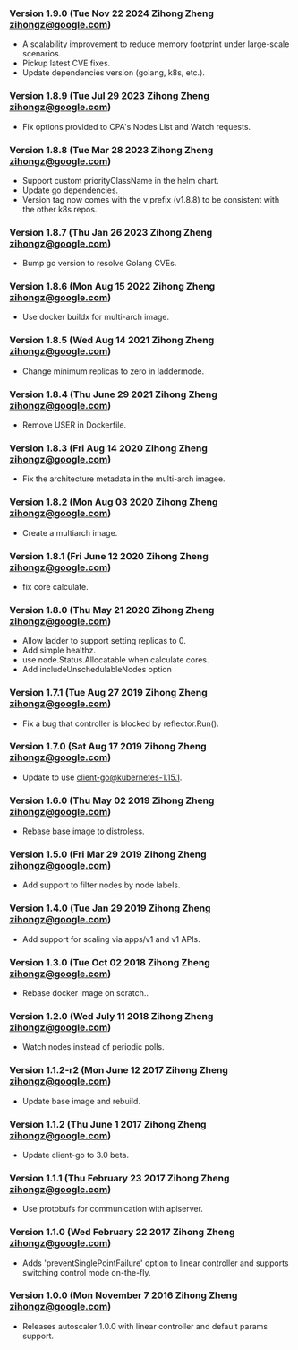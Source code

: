 ### Version 1.9.0 (Tue Nov 22 2024 Zihong Zheng <zihongz@google.com>)
 - A scalability improvement to reduce memory footprint under large-scale scenarios.
 - Pickup latest CVE fixes.
 - Update dependencies version (golang, k8s, etc.).

### Version 1.8.9 (Tue Jul 29 2023 Zihong Zheng <zihongz@google.com>)
 - Fix options provided to CPA's Nodes List and Watch requests.

### Version 1.8.8 (Tue Mar 28 2023 Zihong Zheng <zihongz@google.com>)
 - Support custom priorityClassName in the helm chart.
 - Update go dependencies.
 - Version tag now comes with the v prefix (v1.8.8) to be consistent with the other k8s repos.

### Version 1.8.7 (Thu Jan 26 2023 Zihong Zheng <zihongz@google.com>)
 - Bump go version to resolve Golang CVEs.

### Version 1.8.6 (Mon Aug 15 2022 Zihong Zheng <zihongz@google.com>)
 - Use docker buildx for multi-arch image.

### Version 1.8.5 (Wed Aug 14 2021 Zihong Zheng <zihongz@google.com>)
 - Change minimum replicas to zero in laddermode.

### Version 1.8.4 (Thu June 29 2021 Zihong Zheng <zihongz@google.com>)
 - Remove USER in Dockerfile.

### Version 1.8.3 (Fri Aug 14 2020 Zihong Zheng <zihongz@google.com>)
 - Fix the architecture metadata in the multi-arch imagee.

### Version 1.8.2 (Mon Aug 03 2020 Zihong Zheng <zihongz@google.com>)
 - Create a multiarch image.

### Version 1.8.1 (Fri June 12 2020 Zihong Zheng <zihongz@google.com>)
 - fix core calculate.

### Version 1.8.0 (Thu May 21 2020 Zihong Zheng <zihongz@google.com>)
 - Allow ladder to support setting replicas to 0.
 - Add simple healthz.
 - use node.Status.Allocatable when calculate cores.
 - Add includeUnschedulableNodes option

### Version 1.7.1 (Tue Aug 27 2019 Zihong Zheng <zihongz@google.com>)
 - Fix a bug that controller is blocked by reflector.Run().

### Version 1.7.0 (Sat Aug 17 2019 Zihong Zheng <zihongz@google.com>)
 - Update to use client-go@kubernetes-1.15.1.

### Version 1.6.0 (Thu May 02 2019 Zihong Zheng <zihongz@google.com>)
 - Rebase base image to distroless.

### Version 1.5.0 (Fri Mar 29 2019 Zihong Zheng <zihongz@google.com>)
 - Add support to filter nodes by node labels.

### Version 1.4.0 (Tue Jan 29 2019 Zihong Zheng <zihongz@google.com>)
 - Add support for scaling via apps/v1 and v1 APIs.

### Version 1.3.0 (Tue Oct 02 2018 Zihong Zheng <zihongz@google.com>)
 - Rebase docker image on scratch..

### Version 1.2.0 (Wed July 11 2018 Zihong Zheng <zihongz@google.com>)
 - Watch nodes instead of periodic polls.

### Version 1.1.2-r2 (Mon June 12 2017 Zihong Zheng <zihongz@google.com>)
 - Update base image and rebuild.

### Version 1.1.2 (Thu June 1 2017 Zihong Zheng <zihongz@google.com>)
 - Update client-go to 3.0 beta.

### Version 1.1.1 (Thu February 23 2017 Zihong Zheng <zihongz@google.com>)
 - Use protobufs for communication with apiserver.

### Version 1.1.0 (Wed February 22 2017 Zihong Zheng <zihongz@google.com>)
 - Adds 'preventSinglePointFailure' option to linear controller and supports
   switching control mode on-the-fly.

### Version 1.0.0 (Mon November 7 2016 Zihong Zheng <zihongz@google.com>)
 - Releases autoscaler 1.0.0 with linear controller and default params support.
